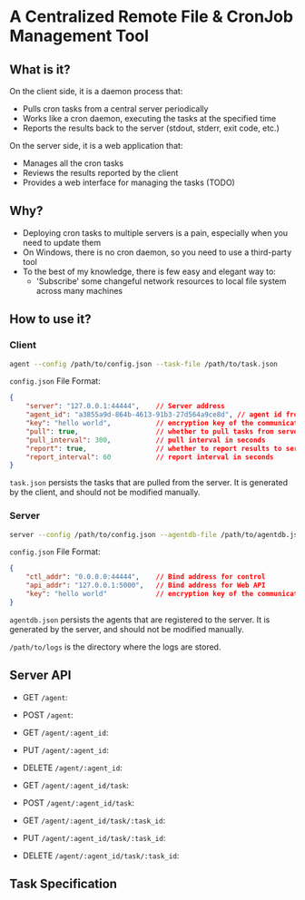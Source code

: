 # A Centralized Remote File & CronJob Management Tool

## What is it?

On the client side, it is a daemon process that:
- Pulls cron tasks from a central server periodically
- Works like a cron daemon, executing the tasks at the specified time
- Reports the results back to the server (stdout, stderr, exit code, etc.)

On the server side, it is a web application that:
- Manages all the cron tasks
- Reviews the results reported by the client
- Provides a web interface for managing the tasks (TODO)

## Why?

- Deploying cron tasks to multiple servers is a pain, especially when you need to update them
- On Windows, there is no cron daemon, so you need to use a third-party tool
- To the best of my knowledge, there is few easy and elegant way to:
  - 'Subscribe' some changeful network resources to local file system across many machines

## How to use it?

### Client

```bash
agent --config /path/to/config.json --task-file /path/to/task.json
```

`config.json` File Format:

```json
{
    "server": "127.0.0.1:44444",    // Server address
    "agent_id": "a3855a9d-864b-4613-91b3-27d564a9ce8d", // agent id from server
    "key": "hello world",           // encryption key of the communication
    "pull": true,                   // whether to pull tasks from server
    "pull_interval": 300,           // pull interval in seconds
    "report": true,                 // whether to report results to server
    "report_interval": 60           // report interval in seconds
}
```

`task.json` persists the tasks that are pulled from the server. It is generated by the client, and should not be modified manually.

### Server

```bash
server --config /path/to/config.json --agentdb-file /path/to/agentdb.json --logs-dir /path/to/logs
```

`config.json` File Format:

```json
{
    "ctl_addr": "0.0.0.0:44444",    // Bind address for control
    "api_addr": "127.0.0.1:5000",   // Bind address for Web API
    "key": "hello world"            // encryption key of the communication
}
```

<!-- `agentdb.json` File Format:

```json
{
  "a3855a9d-864b-4613-91b3-27d564a9ce8d": { // agent id, generated by server
    "name": "My Ubuntu",                    // agent human-friendly name
    "server": "127.0.0.1:44444",            // --+
    "key": "hello world",                   //   |
    "pull": true,                           //   |__ same as config.json
    "pull_interval": 300,                   //   |
    "report": true,                         //   |
    "report_interval": 60,                  // --+
    "tasks": {}                             // agent tasks
  }
}
``` -->

`agentdb.json` persists the agents that are registered to the server. It is generated by the server, and should not be modified manually.

`/path/to/logs` is the directory where the logs are stored.

## Server API

- GET `/agent`:

- POST `/agent`:

- GET `/agent/:agent_id`:

- PUT `/agent/:agent_id`:

- DELETE `/agent/:agent_id`:

- GET `/agent/:agent_id/task`:

- POST `/agent/:agent_id/task`:

- GET `/agent/:agent_id/task/:task_id`:

- PUT `/agent/:agent_id/task/:task_id`:

- DELETE `/agent/:agent_id/task/:task_id`:

## Task Specification



